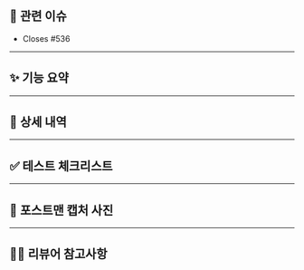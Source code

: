 ## 📌 관련 이슈
- Closes #536 <!-- 연결된 이슈 번호 기재 -->

---

## ✨ 기능 요약
<!--
| 항목 | 내용 |
|------|------|
| 🆕 기능명 | 기능 이름을 간단히 요약 |
| 🔍 목적 | 해당 기능이 왜 필요한지 간략 설명 |
| 🛠️ 변경사항 | 핵심 변경 포인트 간략히 요약 (예: UI 추가, API 연동 등) |
--> 
---

## 📝 상세 내역
<!--
| 번호 | 내용 |
|------|------|
| 1️⃣ | 주요 로직/컴포넌트/서비스 등 변경 설명 |
| 2️⃣ | 관련 유틸, 공통 로직 수정 여부 |
| 3️⃣ | 리팩토링 또는 제거된 불필요 코드 |
--> 
---

## ✅ 테스트 체크리스트
<!-- 테스트 할 내용이 있다면 작성해주세요
- [ ] 기능 정상 작동 확인
- [ ] 예외/엣지 케이스 확인
- [ ] UI/UX 흐름 확인 (필요 시 캡처 또는 영상 첨부)
- [ ] 테스트 코드 작성 완료
- [ ] API 연동 확인 (요청/응답 정상 동작)
--> 
---

## 📸 포스트맨 캡처 사진


---

## 🙋‍♀️ 리뷰어 참고사항
<!-- 
- 테스트 방법
- 주요 로직 설명
- 리뷰 시 중점적으로 봐주셨으면 하는 부분
- 코드 스타일 관련 사항 등
--> 
